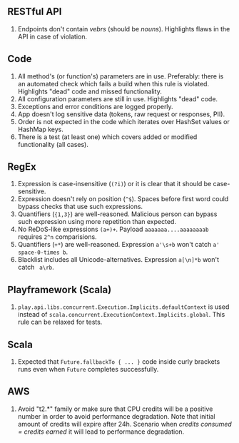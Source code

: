RESTful API
---------------
1. Endpoints don't contain _vebrs_ (should be _nouns_).
   Highlights flaws in the API in case of violation.

Code
---------------
1. All method's (or function's) parameters are in use.
   Preferably: there is an automated check which fails a build when this rule is violated.
   Highlights "dead" code and missed functionality.
2. All configuration parameters are still in use.
   Highlights "dead" code.
3. Exceptions and error conditions are logged properly.
4. App doesn't log sensitive data (tokens, raw request or responses, PII).
5. Order is not expected in the code which iterates over HashSet values or HashMap keys.
6. There is a test (at least one) which covers added or modified functionality (all cases).

RegEx
---------------
1. Expression is case-insensitive (`(?i)`) or it is clear that it should be case-sensitive.
2. Expression doesn't rely on position (`^$`). Spaces before first word could bypass checks that use such expressions.
3. Quantifiers (`{1,3}`) are well-reasoned. Malicious person can bypass such expression using more repetition than expected.
4. No ReDoS-like expressions `(a+)+`. Payload `aaaaaaa....aaaaaaaab` requires `2^n` comparisions.
5. Quantifiers (`+*`) are well-reasoned. Expression `a'\s+b` won't catch `a' space-0-times b`.
6. Blacklist includes all Unicode-alternatives. Expression `a[\n]*b` won't catch ` a\rb`.
   
Playframework (Scala)
---------------
1. `play.api.libs.concurrent.Execution.Implicits.defaultContext` is used instead of `scala.concurrent.ExecutionContext.Implicits.global`.
   This rule can be relaxed for tests.

Scala
---------------
1. Expected that `Future.fallbackTo { ... }` code inside curly brackets runs even when `Future` completes successfully.

AWS
---------------
1. Avoid "t2.*" family or make sure that CPU credits will be a positive number in order to avoid performance degradation. Note that initial amount of credits will expire after 24h. Scenario when _credits consumed = credits earned_ it will lead to performance degradation.

